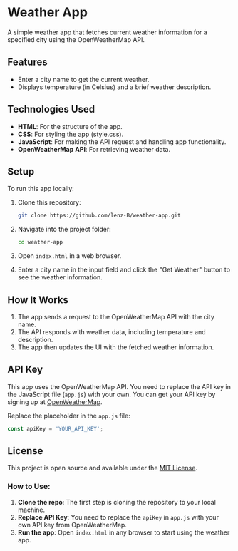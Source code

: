 # Weather App

A simple weather app that fetches current weather information for a specified city using the OpenWeatherMap API.

## Features

- Enter a city name to get the current weather.
- Displays temperature (in Celsius) and a brief weather description.

## Technologies Used

- **HTML**: For the structure of the app.
- **CSS**: For styling the app (style.css).
- **JavaScript**: For making the API request and handling app functionality.
- **OpenWeatherMap API**: For retrieving weather data.

## Setup

To run this app locally:

1. Clone this repository:
   ```bash
   git clone https://github.com/lenz-B/weather-app.git
   ```

2. Navigate into the project folder:
   ```bash
   cd weather-app
   ```

3. Open `index.html` in a web browser.

4. Enter a city name in the input field and click the "Get Weather" button to see the weather information.

## How It Works

1. The app sends a request to the OpenWeatherMap API with the city name.
2. The API responds with weather data, including temperature and description.
3. The app then updates the UI with the fetched weather information.

## API Key

This app uses the OpenWeatherMap API. You need to replace the API key in the JavaScript file (`app.js`) with your own. You can get your API key by signing up at [OpenWeatherMap](https://openweathermap.org/api).

Replace the placeholder in the `app.js` file:
```js
const apiKey = 'YOUR_API_KEY';
```

## License

This project is open source and available under the [MIT License](LICENSE).

### How to Use:
1. **Clone the repo**: The first step is cloning the repository to your local machine.
2. **Replace API Key**: You need to replace the `apiKey` in `app.js` with your own API key from OpenWeatherMap.
3. **Run the app**: Open `index.html` in any browser to start using the weather app.